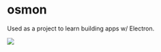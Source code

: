 # osmon
Used as a project to learn building apps w/ Electron.

<img src="https://i.imgur.com/wcoUzGo.png" />

